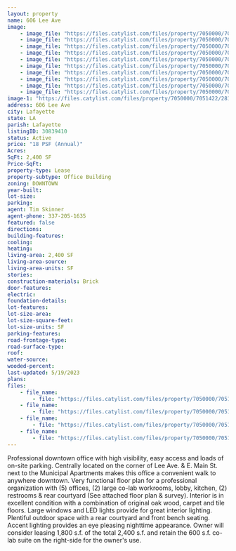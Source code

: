 ```yaml
---
layout: property
name: 606 Lee Ave
image:
    - image_file: "https://files.catylist.com/files/property/7050000/7051422/28147846_Front_1.jpg"
    - image_file: "https://files.catylist.com/files/property/7050000/7051422/28147853_Lee___E_Main.jpg"
    - image_file: "https://files.catylist.com/files/property/7050000/7051422/28146405_Executive_Office.jpg"
    - image_file: "https://files.catylist.com/files/property/7050000/7051422/28146406_Office.jpg"
    - image_file: "https://files.catylist.com/files/property/7050000/7051422/28146407_Lobby_1.jpg"
    - image_file: "https://files.catylist.com/files/property/7050000/7051422/28146408_Conference___Office.jpg"
    - image_file: "https://files.catylist.com/files/property/7050000/7051422/28147791_Office___Conference_2.jpg"
    - image_file: "https://files.catylist.com/files/property/7050000/7051422/28146409_Kitchen.jpg"
    - image_file: "https://files.catylist.com/files/property/7050000/7051422/28147790_Co_lab_Suite.jpg"
    - image_file: "https://files.catylist.com/files/property/7050000/7051422/28146410_Courtyard_1.jpg"
image-1: "https://files.catylist.com/files/property/7050000/7051422/28147895_Exterior_Nighttime.jpg"
address: 606 Lee Ave
city: Lafayette
state: LA
parish: Lafayette
listingID: 30839410
status: Active
price: "18 PSF (Annual)"
Acres:
SqFt: 2,400 SF
Price-SqFt:
property-type: Lease
property-subtype: Office Building
zoning: DOWNTOWN
year-built:
lot-size:
parking:
agent: Tim Skinner
agent-phone: 337-205-1635
featured: false
directions:
building-features:
cooling:
heating:
living-area: 2,400 SF
living-area-source:
living-area-units: SF
stories:
construction-materials: Brick
door-features:
electric:
foundation-details:
lot-features:
lot-size-area:
lot-size-square-feet:
lot-size-units: SF
parking-features:
road-frontage-type:
road-surface-type:
roof:
water-source:
wooded-percent:
last-updated: 5/19/2023
plans:
files:
    - file_name: 
        - file: "https://files.catylist.com/files/property/7050000/7051422/raw_28146416_Floor_Plan_2023.pdf"
    - file_name: 
        - file: "https://files.catylist.com/files/property/7050000/7051422/raw_28148608_Survey.pdf"
    - file_name: 
        - file: "https://files.catylist.com/files/property/7050000/7051422/raw_28148821_Flood_Disclosure_4.11.23.pdf"
    - file_name: 
        - file: "https://files.catylist.com/files/property/7050000/7051422/raw_28153227_Flyer_606_Lee_Avenue__Tim___1_.pdf"
---
```

Professional downtown office with high visibility, easy access and loads of on-site parking. Centrally located on the corner of Lee Ave. &amp; E. Main St. next to the Municipal Apartments makes this office a convenient walk to anywhere downtown. Very functional floor plan for a professional organization with (5) offices, (2) large co-lab workrooms, lobby, kitchen, (2) restrooms &amp; rear courtyard (See attached floor plan &amp; survey). Interior is in excellent condition with a combination of original oak wood, carpet and tile floors. Large windows and LED lights provide for great interior lighting. Plentiful outdoor space with a rear courtyard and front bench seating. Accent lighting provides an eye pleasing nighttime appearance. Owner will consider leasing 1,800 s.f. of the total 2,400 s.f. and retain the 600 s.f. co-lab suite on the right-side for the owner's use.
